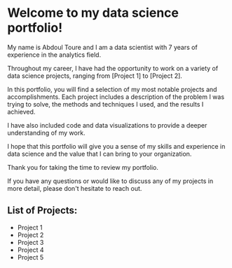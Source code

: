 # Welcome to my data science portfolio!

My name is Abdoul Toure and I am a data scientist with 7 years of experience in the analytics field. 

Throughout my career, I have had the opportunity to work on a variety of data science projects, ranging from [Project 1] to [Project 2].

In this portfolio, you will find a selection of my most notable projects and accomplishments. Each project includes a description of the problem I was trying to solve, the methods and techniques I used, and the results I achieved. 

I have also included code and data visualizations to provide a deeper understanding of my work.

I hope that this portfolio will give you a sense of my skills and experience in data science and the value that I can bring to your organization. 

Thank you for taking the time to review my portfolio. 

If you have any questions or would like to discuss any of my projects in more detail, please don't hesitate to reach out. 

## List of Projects:
- Project 1
- Project 2
- Project 3
- Project 4
- Project 5